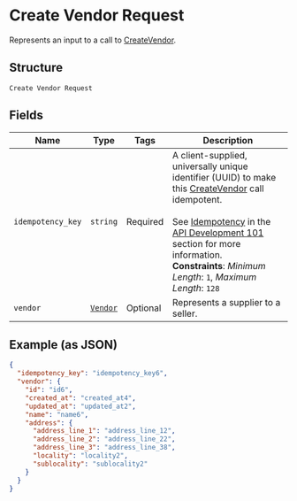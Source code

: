 
# Create Vendor Request

Represents an input to a call to [CreateVendor](../../doc/api/vendors.md#create-vendor).

## Structure

`Create Vendor Request`

## Fields

| Name | Type | Tags | Description |
|  --- | --- | --- | --- |
| `idempotency_key` | `string` | Required | A client-supplied, universally unique identifier (UUID) to make this [CreateVendor](api-endpoint:Vendors-CreateVendor) call idempotent.<br><br>See [Idempotency](https://developer.squareup.com/docs/build-basics/common-api-patterns/idempotency) in the<br>[API Development 101](https://developer.squareup.com/docs/buildbasics) section for more<br>information.<br>**Constraints**: *Minimum Length*: `1`, *Maximum Length*: `128` |
| `vendor` | [`Vendor`](../../doc/models/vendor.md) | Optional | Represents a supplier to a seller. |

## Example (as JSON)

```json
{
  "idempotency_key": "idempotency_key6",
  "vendor": {
    "id": "id6",
    "created_at": "created_at4",
    "updated_at": "updated_at2",
    "name": "name6",
    "address": {
      "address_line_1": "address_line_12",
      "address_line_2": "address_line_22",
      "address_line_3": "address_line_38",
      "locality": "locality2",
      "sublocality": "sublocality2"
    }
  }
}
```

